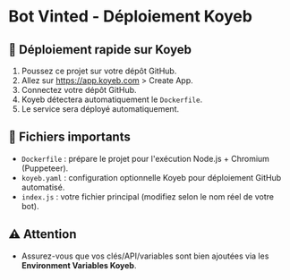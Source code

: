 # Bot Vinted - Déploiement Koyeb

## 🚀 Déploiement rapide sur Koyeb

1. Poussez ce projet sur votre dépôt GitHub.
2. Allez sur https://app.koyeb.com > Create App.
3. Connectez votre dépôt GitHub.
4. Koyeb détectera automatiquement le `Dockerfile`.
5. Le service sera déployé automatiquement.

## 📁 Fichiers importants

- `Dockerfile` : prépare le projet pour l'exécution Node.js + Chromium (Puppeteer).
- `koyeb.yaml` : configuration optionnelle Koyeb pour déploiement GitHub automatisé.
- `index.js` : votre fichier principal (modifiez selon le nom réel de votre bot).

## ⚠️ Attention

- Assurez-vous que vos clés/API/variables sont bien ajoutées via les **Environment Variables Koyeb**.
